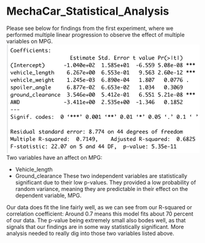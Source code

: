 # MechaCar_Statistical_Analysis
Please see below for findings from the first experiment, where we performed multiple linear progression to observe the effect of multiple variables on MPG.
![VariablesEffectOnMPG](VariablesEffectOnMpg.png)
Two variables have an affect on MPG: 
- Vehicle_length
- Ground_clearance
These two independent variables are statistically significant due to their low p-values. They provided a low probability of random variance, meaning they are predictable in their effect on the dependent variable, MPG.

Our data does fit the line fairly well, as we can see from our R-squared or correlation coefficient: Around 0.7 means this model fits about 70 percent of our data. The p-value being extremely small also bodes well, as that signals that our findings are in some way statistically significant. More analysis needed to really dig into those two variables listed above.

